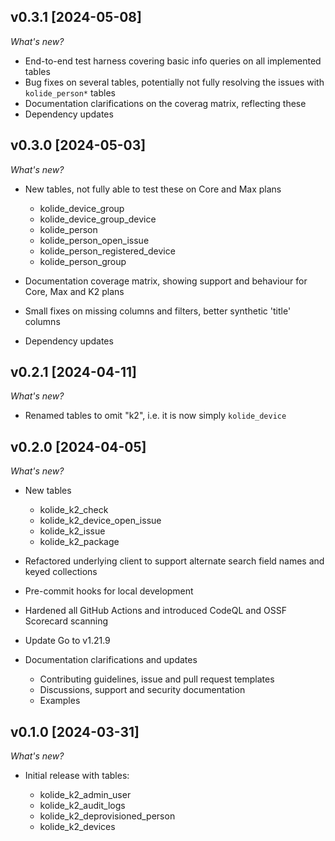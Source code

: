 ## v0.3.1 [2024-05-08]

_What's new?_

- End-to-end test harness covering basic info queries on all implemented tables
- Bug fixes on several tables, potentially not fully resolving the issues with `kolide_person*` tables
- Documentation clarifications on the coverag matrix, reflecting these
- Dependency updates

## v0.3.0 [2024-05-03]

_What's new?_

- New tables, not fully able to test these on Core and Max plans

  - kolide_device_group
  - kolide_device_group_device
  - kolide_person
  - kolide_person_open_issue
  - kolide_person_registered_device
  - kolide_person_group

- Documentation coverage matrix, showing support and behaviour for Core, Max and K2 plans
- Small fixes on missing columns and filters, better synthetic 'title' columns
- Dependency updates

## v0.2.1 [2024-04-11]

_What's new?_

- Renamed tables to omit "k2", i.e. it is now simply `kolide_device`

## v0.2.0 [2024-04-05]

_What's new?_

- New tables

  - kolide_k2_check
  - kolide_k2_device_open_issue
  - kolide_k2_issue
  - kolide_k2_package

- Refactored underlying client to support alternate search field names and keyed collections
- Pre-commit hooks for local development
- Hardened all GitHub Actions and introduced CodeQL and OSSF Scorecard scanning
- Update Go to v1.21.9

- Documentation clarifications and updates

  - Contributing guidelines, issue and pull request templates
  - Discussions, support and security documentation
  - Examples

## v0.1.0 [2024-03-31]

_What's new?_

- Initial release with tables:

  - kolide_k2_admin_user
  - kolide_k2_audit_logs
  - kolide_k2_deprovisioned_person
  - kolide_k2_devices
